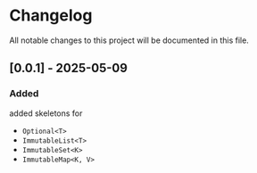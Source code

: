 # Changelog

All notable changes to this project will be documented in this file.

## [0.0.1] - 2025-05-09

### Added

added skeletons for

- `Optional<T>`
- `ImmutableList<T>`
- `ImmutableSet<K>`
- `ImmutableMap<K, V>`
